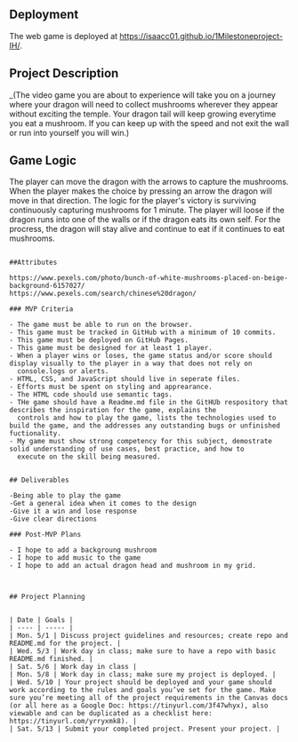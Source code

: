 

## Deployment

The web game is deployed at <https://isaacc01.github.io/1Milestoneproject-IH/>.

## Project Description

_(The video game you are about to experience will take you on a journey where your dragon will need to collect mushrooms wherever they appear without exciting the temple. Your dragon tail will keep growing everytime you eat a mushroom. If you can keep up with the speed and not exit the wall or run into yourself you will win.)
    

## Game Logic

The player can move the dragon with the arrows to capture the mushrooms. When the player makes the choice by pressing an arrow the dragon will move in that direction. The logic for the player's victory is surviving continuously capturing mushrooms for 1 minute. The player will loose if the dragon runs into one of the walls or if the dragon eats its own self. For the procress, the dragon will stay alive and continue to eat if it continues to eat mushrooms. 

```

##Attributes

https://www.pexels.com/photo/bunch-of-white-mushrooms-placed-on-beige-background-6157027/
https://www.pexels.com/search/chinese%20dragon/

### MVP Criteria

- The game must be able to run on the browser.
- This game must be tracked in GitHub with a minimum of 10 commits.
- This game must be deployed on GitHub Pages.
- This game must be designed for at least 1 player.
- When a player wins or loses, the game status and/or score should display visually to the player in a way that does not rely on 
  console.logs or alerts.
- HTML, CSS, and JavaScript should live in seperate files.
- Efforts must be spent on styling and apprearance.
- The HTML code should use semantic tags.
- THe game should have a Readme.md file in the GitHUb respository that describes the inspiration for the game, explains the       
  controls and how to play the game, lists the technologies used to build the game, and the addresses any outstanding bugs or unfinished fuctionality. 
- My game must show strong competency for this subject, demostrate solid understanding of use cases, best practice, and how to
  execute on the skill being measured. 


## Deliverables

-Being able to play the game
-Get a general idea when it comes to the design
-Give it a win and lose response
-Give clear directions

### Post-MVP Plans

- I hope to add a backgroung mushroom
- I hope to add music to the game
- I hope to add an actual dragon head and mushroom in my grid.



## Project Planning


| Date | Goals |
| ---- | ----- |
| Mon. 5/1 | Discuss project guidelines and resources; create repo and README.md for the project. |
| Wed. 5/3 | Work day in class; make sure to have a repo with basic README.md finished. |
| Sat. 5/6 | Work day in class |
| Mon. 5/8 | Work day in class; make sure my project is deployed. |
| Wed. 5/10 | Your project should be deployed and your game should work according to the rules and goals you’ve set for the game. Make sure you’re meeting all of the project requirements in the Canvas docs (or all here as a Google Doc: https://tinyurl.com/3f47whyx), also viewable and can be duplicated as a checklist here: https://tinyurl.com/yrryxmk8). |
| Sat. 5/13 | Submit your completed project. Present your project. |